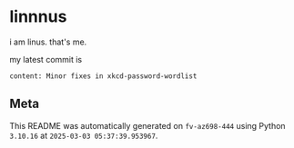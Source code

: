 # linnnus

i am linus. that's me.

my latest commit is

```
content: Minor fixes in xkcd-password-wordlist
```

## Meta

This README was automatically generated on `fv-az698-444` using Python
`3.10.16` at `2025-03-03 05:37:39.953967`.
